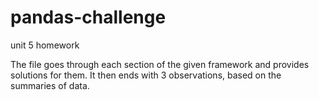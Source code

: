 # pandas-challenge
unit 5 homework

The file goes through each section of the given framework and provides solutions for them. It then ends with 3 observations, based on the summaries of data.
